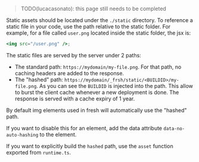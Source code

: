 > TODO(lucacasonato): this page still needs to be completed

Static assets should be located under the `./static` directory. To reference a
static file in your code, use the path relative to the static folder. For
example, for a file called `user.png` located inside the static folder, the jsx
is:

```jsx
<img src="/user.png" />;
```

The static files are served by the server under 2 paths:

- The standard path: `https://mydomain/my-file.png`. For that path, no caching
  headers are added to the response.
- The "hashed" path: `https://mydomain/_frsh/static/<BUILDID>/my-file.png`. As
  you can see the `BUILDID` is injected into the path. This allow to burst the
  client cache whenever a new deployment is done. The response is served with a
  cache expiry of 1 year.

By default img elements used in fresh will automatically use the "hashed" path.

If you want to disable this for an element, add the data attribute
`data-no-auto-hashing` to the element.

If you want to explicitly build the `hashed` path, use the `asset` function exported
from `runtime.ts`.
